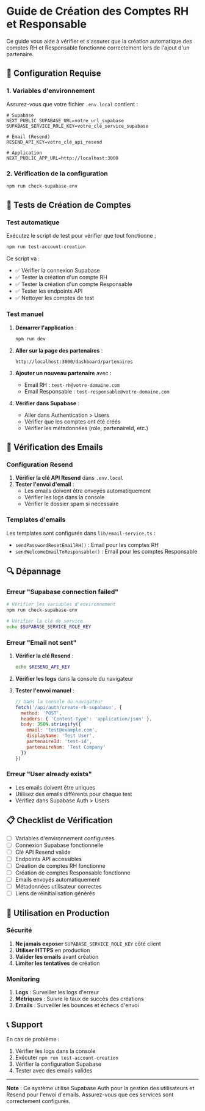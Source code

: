 # Guide de Création des Comptes RH et Responsable

Ce guide vous aide à vérifier et s'assurer que la création automatique des comptes RH et Responsable fonctionne correctement lors de l'ajout d'un partenaire.

## 🔧 Configuration Requise

### 1. Variables d'environnement

Assurez-vous que votre fichier `.env.local` contient :

```env
# Supabase
NEXT_PUBLIC_SUPABASE_URL=votre_url_supabase
SUPABASE_SERVICE_ROLE_KEY=votre_clé_service_supabase

# Email (Resend)
RESEND_API_KEY=votre_clé_api_resend

# Application
NEXT_PUBLIC_APP_URL=http://localhost:3000
```

### 2. Vérification de la configuration

```bash
npm run check-supabase-env
```

## 🧪 Tests de Création de Comptes

### Test automatique

Exécutez le script de test pour vérifier que tout fonctionne :

```bash
npm run test-account-creation
```

Ce script va :
- ✅ Vérifier la connexion Supabase
- ✅ Tester la création d'un compte RH
- ✅ Tester la création d'un compte Responsable
- ✅ Tester les endpoints API
- ✅ Nettoyer les comptes de test

### Test manuel

1. **Démarrer l'application** :
   ```bash
   npm run dev
   ```

2. **Aller sur la page des partenaires** :
   ```
   http://localhost:3000/dashboard/partenaires
   ```

3. **Ajouter un nouveau partenaire** avec :
   - Email RH : `test-rh@votre-domaine.com`
   - Email Responsable : `test-responsable@votre-domaine.com`

4. **Vérifier dans Supabase** :
   - Aller dans Authentication > Users
   - Vérifier que les comptes ont été créés
   - Vérifier les métadonnées (role, partenaireId, etc.)

## 📧 Vérification des Emails

### Configuration Resend

1. **Vérifier la clé API Resend** dans `.env.local`
2. **Tester l'envoi d'email** :
   - Les emails doivent être envoyés automatiquement
   - Vérifier les logs dans la console
   - Vérifier le dossier spam si nécessaire

### Templates d'emails

Les templates sont configurés dans `lib/email-service.ts` :
- `sendPasswordResetEmailRH()` : Email pour les comptes RH
- `sendWelcomeEmailToResponsable()` : Email pour les comptes Responsable

## 🔍 Dépannage

### Erreur "Supabase connection failed"

```bash
# Vérifier les variables d'environnement
npm run check-supabase-env

# Vérifier la clé de service
echo $SUPABASE_SERVICE_ROLE_KEY
```

### Erreur "Email not sent"

1. **Vérifier la clé Resend** :
   ```bash
   echo $RESEND_API_KEY
   ```

2. **Vérifier les logs** dans la console du navigateur

3. **Tester l'envoi manuel** :
   ```javascript
   // Dans la console du navigateur
   fetch('/api/auth/create-rh-supabase', {
     method: 'POST',
     headers: { 'Content-Type': 'application/json' },
     body: JSON.stringify({
       email: 'test@example.com',
       displayName: 'Test User',
       partenaireId: 'test-id',
       partenaireNom: 'Test Company'
     })
   })
   ```

### Erreur "User already exists"

- Les emails doivent être uniques
- Utilisez des emails différents pour chaque test
- Vérifiez dans Supabase Auth > Users

## 📋 Checklist de Vérification

- [ ] Variables d'environnement configurées
- [ ] Connexion Supabase fonctionnelle
- [ ] Clé API Resend valide
- [ ] Endpoints API accessibles
- [ ] Création de comptes RH fonctionne
- [ ] Création de comptes Responsable fonctionne
- [ ] Emails envoyés automatiquement
- [ ] Métadonnées utilisateur correctes
- [ ] Liens de réinitialisation générés

## 🚀 Utilisation en Production

### Sécurité

1. **Ne jamais exposer** `SUPABASE_SERVICE_ROLE_KEY` côté client
2. **Utiliser HTTPS** en production
3. **Valider les emails** avant création
4. **Limiter les tentatives** de création

### Monitoring

1. **Logs** : Surveiller les logs d'erreur
2. **Métriques** : Suivre le taux de succès des créations
3. **Emails** : Surveiller les bounces et échecs d'envoi

## 📞 Support

En cas de problème :
1. Vérifier les logs dans la console
2. Exécuter `npm run test-account-creation`
3. Vérifier la configuration Supabase
4. Tester avec des emails valides

---

**Note** : Ce système utilise Supabase Auth pour la gestion des utilisateurs et Resend pour l'envoi d'emails. Assurez-vous que ces services sont correctement configurés. 